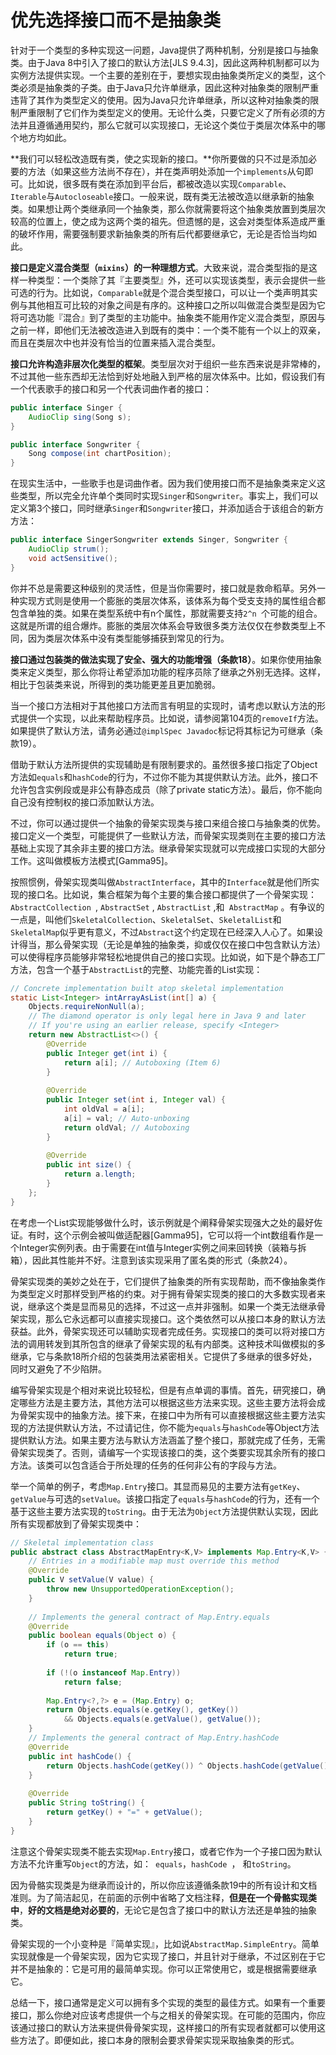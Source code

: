 # 优先选择接口而不是抽象类

针对于一个类型的多种实现这一问题，Java提供了两种机制，分别是接口与抽象类。由于Java 8中引入了接口的默认方法[JLS 9.4.3]，因此这两种机制都可以为实例方法提供实现。一个主要的差别在于，要想实现由抽象类所定义的类型，这个类必须是抽象类的子类。由于Java只允许单继承，因此这种对抽象类的限制严重违背了其作为类型定义的使用。因为Java只允许单继承，所以这种对抽象类的限制严重限制了它们作为类型定义的使用。无论什么类，只要它定义了所有必须的方法并且遵循通用契约，那么它就可以实现接口，无论这个类位于类层次体系中的哪个地方均如此。

**我们可以轻松改造既有类，使之实现新的接口。**你所要做的只不过是添加必要的方法（如果这些方法尚不存在），并在类声明处添加一个`implements`从句即可。比如说，很多既有类在添加到平台后，都被改造以实现`Comparable`、`Iterable`与`Autocloseable`接口。一般来说，既有类无法被改造以继承新的抽象类。如果想让两个类继承同一个抽象类，那么你就需要将这个抽象类放置到类层次较高的位置上，使之成为这两个类的祖先。但遗憾的是，这会对类型体系造成严重的破坏作用，需要强制要求新抽象类的所有后代都要继承它，无论是否恰当均如此。

**接口是定义混合类型（`mixins`）的一种理想方式**。大致来说，混合类型指的是这样一种类型：一个类除了其『主要类型』外，还可以实现该类型，表示会提供一些可选的行为。比如说，`Comparable`就是个混合类型接口，可以让一个类声明其实例与其他相互可比较的对象之间是有序的。这种接口之所以叫做混合类型是因为它将可选功能『混合』到了类型的主功能中。抽象类不能用作定义混合类型，原因与之前一样，即他们无法被改造进入到既有的类中：一个类不能有一个以上的双亲，而且在类层次中也并没有恰当的位置来插入混合类型。

**接口允许构造非层次化类型的框架**。类型层次对于组织一些东西来说是非常棒的，不过其他一些东西却无法恰到好处地融入到严格的层次体系中。比如，假设我们有一个代表歌手的接口和另一个代表词曲作者的接口：

```java
public interface Singer {
	AudioClip sing(Song s);
}

public interface Songwriter {
	Song compose(int chartPosition);
}
```

在现实生活中，一些歌手也是词曲作者。因为我们使用接口而不是抽象类来定义这些类型，所以完全允许单个类同时实现`Singer`和`Songwriter`。事实上，我们可以定义第3个接口，同时继承`Singer`和`Songwriter`接口，并添加适合于该组合的新⽅方法：

```java
public interface SingerSongwriter extends Singer, Songwriter {
    AudioClip strum();
    void actSensitive();
}
```

你并不总是需要这种级别的灵活性，但是当你需要时，接口就是救命稻草。另外一种实现方式则是使用一个膨胀的类层次体系，该体系为每个受⽀支持的属性组合都包含单独的类。如果在类型系统中有n个属性，那就需要支持`2^n `个可能的组合。这就是所谓的组合爆炸。膨胀的类层次体系会导致很多类方法仅仅在参数类型上不同，因为类层次体系中没有类型能够捕获到常见的行为。

**接口通过包装类的做法实现了安全、强大的功能增强（条款18）**。如果你使用抽象类来定义类型，那么你将让希望添加功能的程序员除了继承之外别无选择。这样，相比于包装类来说，所得到的类功能更差且更加脆弱。

当一个接口方法相对于其他接口方法而言有明显的实现时，请考虑以默认方法的形式提供一个实现，以此来帮助程序员。比如说，请参阅第104页的`removeIf`方法。如果提供了默认方法，请务必通过`@implSpec Javadoc`标记将其标记为可继承（条款19）。

借助于默认方法所提供的实现辅助是有限制要求的。虽然很多接口指定了Object方法如`equals`和`hashCode`的行为，不过你不能为其提供默认方法。此外，接口不允许包含实例段或是非公有静态成员（除了private static方法）。最后，你不能向自己没有控制权的接口添加默认方法。

不过，你可以通过提供一个抽象的骨架实现类与接口来组合接口与抽象类的优势。接口定义一个类型，可能提供了一些默认方法，而骨架实现类则在主要的接口方法基础上实现了其余非主要的接口方法。继承骨架实现就可以完成接口实现的大部分工作。这叫做模板方法模式[Gamma95]。

按照惯例，骨架实现类叫做`AbstractInterface`，其中的`Interface`就是他们所实现的接口名。比如说，集合框架为每个主要的集合接口都提供了一个骨架实现：`AbstractCollection `, `AbstractSet` ,  `AbstractList` ,和` AbstractMap` 。有争议的一点是，叫他们`SkeletalCollection`、`SkeletalSet`、`SkeletalList`和`SkeletalMap`似乎更有意义，不过`Abstract`这个约定现在已经深入人心了。如果设计得当，那么骨架实现（无论是单独的抽象类，抑或仅仅在接口中包含默认方法）可以使得程序员能够非常轻松地提供自己的接口实现。比如说，如下是个静态工厂方法，包含一个基于`AbstractList`的完整、功能完善的List实现：

```java
// Concrete implementation built atop skeletal implementation
static List<Integer> intArrayAsList(int[] a) {
    Objects.requireNonNull(a);
    // The diamond operator is only legal here in Java 9 and later
    // If you're using an earlier release, specify <Integer>
    return new AbstractList<>() {
        @Override
        public Integer get(int i) {
        	return a[i]; // Autoboxing (Item 6)
        }
        
        @Override
        public Integer set(int i, Integer val) {
            int oldVal = a[i];
            a[i] = val; // Auto-unboxing
            return oldVal; // Autoboxing
        }
        
        @Override
        public int size() {
        	return a.length;
        }
    };
}
```

在考虑一个List实现能够做什么时，该示例就是个阐释骨架实现强大之处的最好佐证。有时，这个示例会被叫做适配器[Gamma95]，它可以将一个int数组看作是一个Integer实例列表。由于需要在int值与Integer实例之间来回转换（装箱与拆箱），因此其性能并不好。注意到该实现采用了匿名类的形式（条款24）。

骨架实现类的美妙之处在于，它们提供了抽象类的所有实现帮助，而不像抽象类作为类型定义时那样受到严格的约束。对于拥有骨架实现类的接口的大多数实现者来说，继承这个类是显而易见的选择，不过这一点并非强制。如果一个类无法继承骨架实现，那么它永远都可以直接实现接口。这个类依然可以从接口本身的默认方法获益。此外，骨架实现还可以辅助实现者完成任务。实现接口的类可以将对接口方法的调用转发到其所包含的继承了骨架实现的私有内部类。这种技术叫做模拟的多继承，它与条款18所介绍的包装类用法紧密相关。它提供了多继承的很多好处，同时又避免了不少陷阱。

编写骨架实现是个相对来说比较轻松，但是有点单调的事情。首先，研究接口，确定哪些方法是主要方法，其他方法可以根据这些方法来实现。这些主要方法将会成为骨架实现中的抽象方法。接下来，在接口中为所有可以直接根据这些主要方法实现的方法提供默认方法，不过请记住，你不能为`equals`与`hashCode`等Object方法提供默认方法。如果主要方法与默认方法涵盖了整个接口，那就完成了任务，无需骨架实现类了。否则，请编写一个实现该接口的类，这个类要实现其余所有的接口方法。该类可以包含适合于所处理的任务的任何非公有的字段与方法。

举一个简单的例子，考虑`Map.Entry`接口。其显而易见的主要方法有`getKey`、`getValue`与可选的`setValue`。该接口指定了`equals`与`hashCode`的行为，还有一个基于这些主要方法实现的`toString`。由于无法为`Object`方法提供默认实现，因此所有实现都放到了骨架实现类中：

```java
// Skeletal implementation class
public abstract class AbstractMapEntry<K,V> implements Map.Entry<K,V> {
	// Entries in a modifiable map must override this method
	@Override
    public V setValue(V value) {
		throw new UnsupportedOperationException();
	}
    
    // Implements the general contract of Map.Entry.equals
    @Override
    public boolean equals(Object o) {
        if (o == this)
            return true;
        
        if (!(o instanceof Map.Entry))
            return false;
        
        Map.Entry<?,?> e = (Map.Entry) o;
        return Objects.equals(e.getKey(), getKey()) 
            && Objects.equals(e.getValue(), getValue());
    }
    // Implements the general contract of Map.Entry.hashCode
    @Override
    public int hashCode() {
    	return Objects.hashCode(getKey()) ^ Objects.hashCode(getValue());
    }
    
    @Override
    public String toString() {
    	return getKey() + "=" + getValue();
    }
}
```

注意这个骨架实现类不能去实现`Map.Entry`接口，或者它作为一个子接口因为默认方法不允许重写`Object`的方法，如：` equals`，`hashCode `， 和` toString `。

因为骨骼实现类是为继承而设计的，所以你应该遵循条款19中的所有设计和文档准则。为了简洁起见，在前面的示例中省略了文档注释，**但是在一个骨骼实现类中**，**好的文档是绝对必要的**，无论它是包含了接口中的默认方法还是单独的抽象类。

骨架实现的一个小变种是『简单实现』，比如说`AbstractMap.SimpleEntry`。简单实现就像是一个骨架实现，因为它实现了接口，并且针对于继承，不过区别在于它并不是抽象的：它是可用的最简单实现。你可以正常使用它，或是根据需要继承它。

总结一下，接口通常是定义可以拥有多个实现的类型的最佳方式。如果有一个重要接口，那么你绝对应该考虑提供一个与之相关的骨架实现。在可能的范围内，你应该通过接口的默认方法来提供⻣骨架实现，这样接口的所有实现者就都可以使用这些方法了。即便如此，接口本身的限制会要求骨架实现采取抽象类的形式。